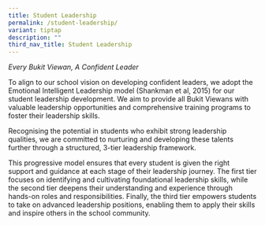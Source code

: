 ```yaml
---
title: Student Leadership
permalink: /student-leadership/
variant: tiptap
description: ""
third_nav_title: Student Leadership
---
```

<p><em>Every Bukit Viewan, A Confident Leader</em>
</p>
<p>To align to our school vision on developing confident leaders, we adopt
the Emotional Intelligent Leadership&nbsp;model (Shankman et al, 2015)&nbsp;for
our student leadership development. We aim to provide all Bukit Viewans
with valuable leadership opportunities and comprehensive training programs
to foster their leadership skills.</p>
<p>Recognising the potential in students who exhibit strong leadership qualities,
we are committed to nurturing and developing these talents further through
a structured, 3-tier leadership framework.</p>
<p>This progressive model ensures that every student is given the right support
and guidance at each stage of their leadership journey. The first tier
focuses on identifying and cultivating foundational leadership skills,
while the second tier deepens their understanding and experience through
hands-on roles and responsibilities. Finally, the third tier empowers students
to take on advanced leadership positions, enabling them to apply their
skills and inspire others in the school community.</p>